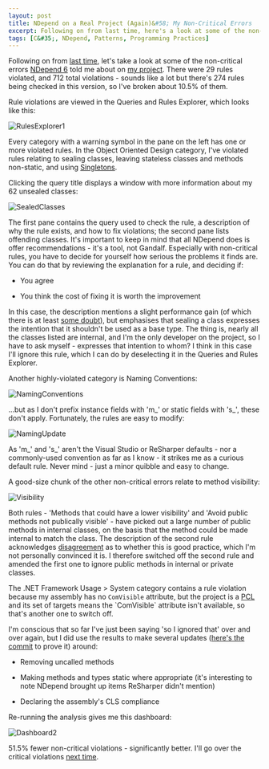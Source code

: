 ```yaml
---
layout: post
title: NDepend on a Real Project (Again)&#58; My Non-Critical Errors
excerpt: Following on from last time, here's a look at some of the non-critical errors NDepend 6 told me about on my project.
tags: [C&#35;, NDepend, Patterns, Programming Practices]
---
```


Following on from [last time](/ndepend-v6-new-features-on-real-project), let's take a look at some 
of the non-critical errors [NDepend 6](https://www.ndepend.com/ndepend-v6) told me about on 
[my project](https://github.com/AgileObjects/AgileMapper). There were 29 rules violated, and 712 
total violations - sounds like a lot but there's 274 rules being checked in this version, so I've 
broken about 10.5% of them.

Rule violations are viewed in the Queries and Rules Explorer, which looks like this:

![RulesExplorer1](/images/posts/2016-02-10/RulesExplorer1.png)

Every category with a warning symbol in the pane on the left has one or more violated rules. In the
Object Oriented Design category, I've violated rules relating to sealing classes, leaving stateless
classes and methods non-static, and using [Singletons](https://en.wikipedia.org/wiki/Singleton_pattern).

Clicking the query title displays a window with more information about my 62 unsealed classes:

![SealedClasses](/images/posts/2016-02-10/SealedClasses.png)

The first pane contains the query used to check the rule, a description of why the rule exists, and
how to fix violations; the second pane lists offending classes. It's important to keep in mind that
all NDepend does is offer recommendations - it's a tool, not Gandalf. Especially with non-critical 
rules, you have to decide for yourself how serious the problems it finds are. You can do that by 
reviewing the explanation for a rule, and deciding if:

- You agree

- You think the cost of fixing it is worth the improvement

In this case, the description mentions a slight performance gain (of which there is at least [some 
doubt](https://stackoverflow.com/questions/2134/do-sealed-classes-really-offer-performance-benefits)),
but emphasises that sealing a class expresses the intention that it shouldn't be used as a base 
type. The thing is, nearly all the classes listed are internal, and I'm the only developer on the 
project, so I have to ask myself - expresses that intention to whom? I think in this case I'll 
ignore this rule, which I can do by deselecting it in the Queries and Rules Explorer.

Another highly-violated category is Naming Conventions:

![NamingConventions](/images/posts/2016-02-10/NamingConventions.png)

...but as I don't prefix instance fields with 'm_' or static fields with 's_', these don't apply. 
Fortunately, the rules are easy to modify:

![NamingUpdate](/images/posts/2016-02-10/NamingUpdate.png)

As 'm_' and 's_' aren't the Visual Studio or ReSharper defaults - nor a commonly-used convention as
far as I know - it strikes me as a curious default rule. Never mind - just a minor quibble and easy
to change.

A good-size chunk of the other non-critical errors relate to method visibility:

![Visibility](/images/posts/2016-02-10/Visibility.png)

Both rules - 'Methods that could have a lower visibility' and 'Avoid public methods not publically 
visible' - have picked out a large number of public methods in internal classes, on the basis that 
the method could be made internal to match the class. The description of the second rule 
acknowledges [disagreement](https://ericlippert.com/2014/09/15/internal-or-public) as to whether 
this is good practice, which I'm not personally convinced it is. I therefore switched off the 
second rule and amended the first one to ignore public methods in internal or private classes.

The .NET Framework Usage > System category contains a rule violation because my assembly has no
`ComVisible` attribute, but the project is a [PCL](https://msdn.microsoft.com/library/gg597391(v=vs.100).aspx)
and its set of targets means the `ComVisible` attribute isn't available, so that's another one to
switch off.

I'm conscious that so far I've just been saying 'so I ignored that' over and over again, but I did 
use the results to make several updates 
([here's the commit](https://github.com/AgileObjects/AgileMapper/commit/1d643f1237e4494feb8a25d3ddccc9a76ff948d5) 
to prove it) around:

- Removing uncalled methods

- Making methods and types static where appropriate (it's interesting to note NDepend brought up 
  items ReSharper didn't mention)

- Declaring the assembly's CLS compliance

Re-running the analysis gives me this dashboard:

![Dashboard2](/images/posts/2016-02-10/Dashboard2.png)

51.5% fewer non-critical violations - significantly better. I'll go over the critical violations 
[next time](/ndepend-critical-errors-real-project).